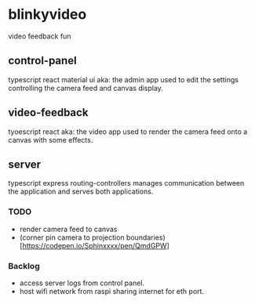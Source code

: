 # blinkyvideo
video feedback fun

## control-panel
typescript react material ui
aka: the admin app
used to edit the settings controlling the camera feed and canvas display.

## video-feedback
tyoescript react
aka: the video app
used to render the camera feed onto a canvas with some effects.

## server
typescript express routing-controllers
manages communication between the application and serves both applications.

### TODO
- render camera feed to canvas
- (corner pin camera to projection boundaries)[https://codepen.io/Sphinxxxx/pen/QmdGPW]

### Backlog
- access server logs from control panel.
- host wifi network from raspi sharing internet for eth port.

